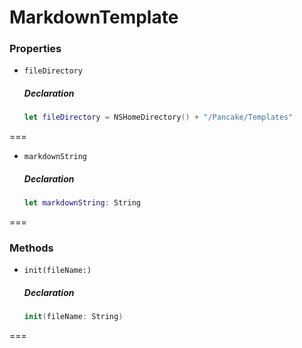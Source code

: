 # MarkdownTemplate

### Properties

- `fileDirectory`

  ##### Declaration

  ```swift
  let fileDirectory = NSHomeDirectory() + "/Pancake/Templates"
  ```

===

- `markdownString`

  ##### Declaration

  ```swift
  let markdownString: String
  ```

===


### Methods

- `init(fileName:)`

  ##### Declaration

  ```swift
  init(fileName: String)
  ```

===



